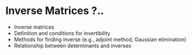 # Inverse Matrices ?..



* Inverse matrices&#x20;
* Definition and conditions for invertibility&#x20;
* Methods for finding inverse (e.g., adjoint method, Gaussian elimination)
* Relationship between determinants and inverses

